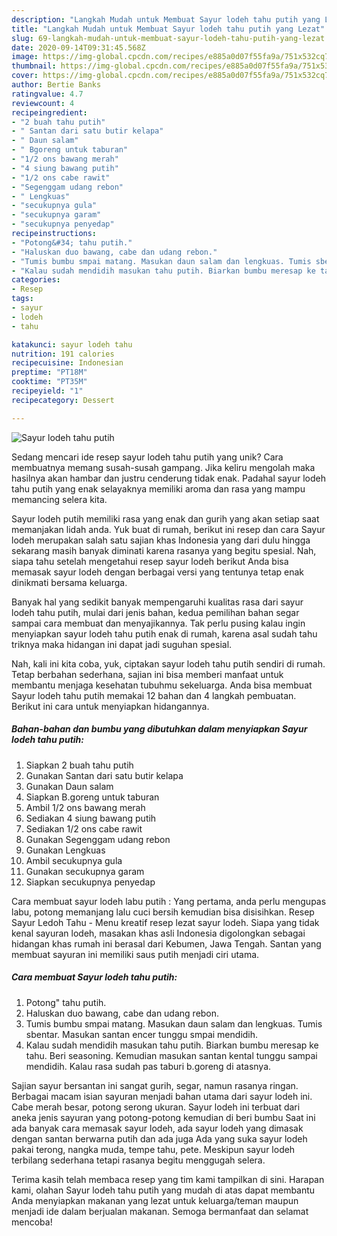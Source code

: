 ```yaml
---
description: "Langkah Mudah untuk Membuat Sayur lodeh tahu putih yang Lezat"
title: "Langkah Mudah untuk Membuat Sayur lodeh tahu putih yang Lezat"
slug: 69-langkah-mudah-untuk-membuat-sayur-lodeh-tahu-putih-yang-lezat
date: 2020-09-14T09:31:45.568Z
image: https://img-global.cpcdn.com/recipes/e885a0d07f55fa9a/751x532cq70/sayur-lodeh-tahu-putih-foto-resep-utama.jpg
thumbnail: https://img-global.cpcdn.com/recipes/e885a0d07f55fa9a/751x532cq70/sayur-lodeh-tahu-putih-foto-resep-utama.jpg
cover: https://img-global.cpcdn.com/recipes/e885a0d07f55fa9a/751x532cq70/sayur-lodeh-tahu-putih-foto-resep-utama.jpg
author: Bertie Banks
ratingvalue: 4.7
reviewcount: 4
recipeingredient:
- "2 buah tahu putih"
- " Santan dari satu butir kelapa"
- " Daun salam"
- " Bgoreng untuk taburan"
- "1/2 ons bawang merah"
- "4 siung bawang putih"
- "1/2 ons cabe rawit"
- "Segenggam udang rebon"
- " Lengkuas"
- "secukupnya gula"
- "secukupnya garam"
- "secukupnya penyedap"
recipeinstructions:
- "Potong&#34; tahu putih."
- "Haluskan duo bawang, cabe dan udang rebon."
- "Tumis bumbu smpai matang. Masukan daun salam dan lengkuas. Tumis sbentar. Masukan santan encer tunggu smpai mendidih."
- "Kalau sudah mendidih masukan tahu putih. Biarkan bumbu meresap ke tahu. Beri seasoning. Kemudian masukan santan kental tunggu sampai mendidih. Kalau rasa sudah pas taburi b.goreng di atasnya."
categories:
- Resep
tags:
- sayur
- lodeh
- tahu

katakunci: sayur lodeh tahu 
nutrition: 191 calories
recipecuisine: Indonesian
preptime: "PT18M"
cooktime: "PT35M"
recipeyield: "1"
recipecategory: Dessert

---
```



![Sayur lodeh tahu putih](https://img-global.cpcdn.com/recipes/e885a0d07f55fa9a/751x532cq70/sayur-lodeh-tahu-putih-foto-resep-utama.jpg)

Sedang mencari ide resep sayur lodeh tahu putih yang unik? Cara membuatnya memang susah-susah gampang. Jika keliru mengolah maka hasilnya akan hambar dan justru cenderung tidak enak. Padahal sayur lodeh tahu putih yang enak selayaknya memiliki aroma dan rasa yang mampu memancing selera kita.

Sayur lodeh putih memiliki rasa yang enak dan gurih yang akan setiap saat memanjakan lidah anda. Yuk buat di rumah, berikut ini resep dan cara Sayur lodeh merupakan salah satu sajian khas Indonesia yang dari dulu hingga sekarang masih banyak diminati karena rasanya yang begitu spesial. Nah, siapa tahu setelah mengetahui resep sayur lodeh berikut Anda bisa memasak sayur lodeh dengan berbagai versi yang tentunya tetap enak dinikmati bersama keluarga.

Banyak hal yang sedikit banyak mempengaruhi kualitas rasa dari sayur lodeh tahu putih, mulai dari jenis bahan, kedua pemilihan bahan segar sampai cara membuat dan menyajikannya. Tak perlu pusing kalau ingin menyiapkan sayur lodeh tahu putih enak di rumah, karena asal sudah tahu triknya maka hidangan ini dapat jadi suguhan spesial.


Nah, kali ini kita coba, yuk, ciptakan sayur lodeh tahu putih sendiri di rumah. Tetap berbahan sederhana, sajian ini bisa memberi manfaat untuk membantu menjaga kesehatan tubuhmu sekeluarga. Anda bisa membuat Sayur lodeh tahu putih memakai 12 bahan dan 4 langkah pembuatan. Berikut ini cara untuk menyiapkan hidangannya.

<!--inarticleads1-->

##### Bahan-bahan dan bumbu yang dibutuhkan dalam menyiapkan Sayur lodeh tahu putih:

1. Siapkan 2 buah tahu putih
1. Gunakan  Santan dari satu butir kelapa
1. Gunakan  Daun salam
1. Siapkan  B.goreng untuk taburan
1. Ambil 1/2 ons bawang merah
1. Sediakan 4 siung bawang putih
1. Sediakan 1/2 ons cabe rawit
1. Gunakan Segenggam udang rebon
1. Gunakan  Lengkuas
1. Ambil secukupnya gula
1. Gunakan secukupnya garam
1. Siapkan secukupnya penyedap


Cara membuat sayur lodeh labu putih : Yang pertama, anda perlu mengupas labu, potong memanjang lalu cuci bersih kemudian bisa disisihkan. Resep Sayur Ledoh Tahu - Menu kreatif resep lezat sayur lodeh. Siapa yang tidak kenal sayuran lodeh, masakan khas asli Indonesia digolongkan sebagai hidangan khas rumah ini berasal dari Kebumen, Jawa Tengah. Santan yang membuat sayuran ini memiliki saus putih menjadi ciri utama. 

<!--inarticleads2-->

##### Cara membuat Sayur lodeh tahu putih:

1. Potong&#34; tahu putih.
1. Haluskan duo bawang, cabe dan udang rebon.
1. Tumis bumbu smpai matang. Masukan daun salam dan lengkuas. Tumis sbentar. Masukan santan encer tunggu smpai mendidih.
1. Kalau sudah mendidih masukan tahu putih. Biarkan bumbu meresap ke tahu. Beri seasoning. Kemudian masukan santan kental tunggu sampai mendidih. Kalau rasa sudah pas taburi b.goreng di atasnya.


Sajian sayur bersantan ini sangat gurih, segar, namun rasanya ringan. Berbagai macam isian sayuran menjadi bahan utama dari sayur lodeh ini. Cabe merah besar, potong serong ukuran. Sayur lodeh ini terbuat dari aneka jenis sayuran yang potong-potong kemudian di beri bumbu Saat ini ada banyak cara memasak sayur lodeh, ada sayur lodeh yang dimasak dengan santan berwarna putih dan ada juga Ada yang suka sayur lodeh pakai terong, nangka muda, tempe tahu, pete. Meskipun sayur lodeh terbilang sederhana tetapi rasanya begitu menggugah selera. 

Terima kasih telah membaca resep yang tim kami tampilkan di sini. Harapan kami, olahan Sayur lodeh tahu putih yang mudah di atas dapat membantu Anda menyiapkan makanan yang lezat untuk keluarga/teman maupun menjadi ide dalam berjualan makanan. Semoga bermanfaat dan selamat mencoba!
